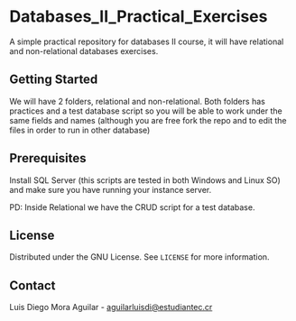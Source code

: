 # Databases_II_Practical_Exercises

A simple practical repository for databases II course, it will have relational and non-relational databases exercises.

## Getting Started

We will have 2 folders, relational and non-relational. Both folders has practices and a test database script so you will be able to work under the same fields and names (although you are free fork the repo and to edit the files in order to run in other database)

## Prerequisites

Install SQL Server (this scripts are tested in both Windows and Linux SO) and make sure you have running your instance server.

PD: Inside Relational we have the CRUD script for a test database.

<!-- LICENSE -->
## License

Distributed under the GNU License. See `LICENSE` for more information.

## Contact

Luis Diego Mora Aguilar - aguilarluisdi@estudiantec.cr
